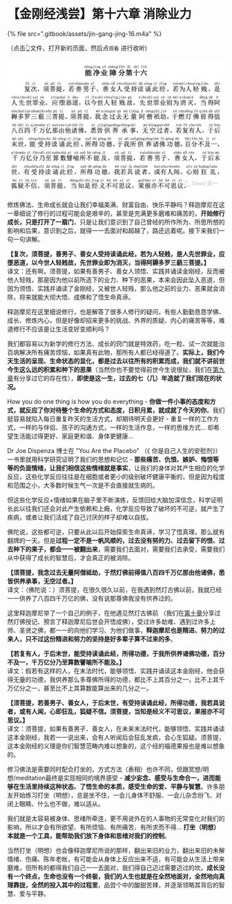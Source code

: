 # 【金刚经浅尝】第十六章 消除业力

{% file src=".gitbook/assets/jin-gang-jing-16.m4a" %}

（点击👆文件，打开新的页面，然后点`观看` 进行收听\)

![](.gitbook/assets/image%20%282%29.png)

修炼佛法、生命成长就会让我们幸福美满、财富自由、快乐平静吗？释迦摩尼在这一章细说了修行的过程可能会是艰辛的，甚至是充满更多磨难和痛苦的，**开始修行成长，只是打开了一扇门**，只是让我们意识到了自己曾经的所作所为、所思所想的影响和后果，意识到之后，就得一一去面对和超越了，路还远着呢。接下来我们一句一句讲解。

**【复次，须菩提，善男子、善女人受持读诵此经，若为人轻贱，是人先世罪业，应堕恶道，以今世人轻贱故，先世罪业即为消灭，当得阿耨多罗三藐三菩提。】**  
译文：还有啊，须菩提，如果有善男子、善女人领悟、实践并诵读金刚经，反而被他人轻贱，那是因为他以前所造下的业力、种下的恶果，本来会因此坠入恶道，但因为领悟、实践并诵读了金刚经，又被世人轻贱，那么他之前的业力、恶果就会消除，将来就能大彻大悟、成佛和了悟生命真谛。

释迦摩尼在这里细说修行，也是解答了很多人修行的疑问，有些人勤勤恳恳学佛、成长、修炼内心，但是好像却招来更多的挑战、外界的质疑、内心的痛苦等等，难道修行不应该是让生活变好变顺利吗？

我们都容易以为新学的修行方法、成长的窍门就是特效药，吃一粒、试一次就能治百病解决所有痛苦烦恼，如果真有此物，那所有人都已经得道了。**实际上，我们今天生活的呈现、生命状态的显化，都是过去以往所有的积累而成，我们就不讲前世今生这么远的积累和种下的恶果**（当然你也不要觉得前世今生说很扯，我们在[第九章](jin-gang-jing-qian-chang-di-jiu-zhang-xiu-hang-wu-xiang.md)有分享过它的存在性），**即使是这一生，过去的七（几）年造就了我们现在的状况。**

How you do one thing is how you do everything - **你做一件小事的态度和方式，就反应了你对待整个生命的方式和态度，日积月累，就成就了今天的你**。我们挺容易就陷入每日重复昨天的生活方式，却期待明天会更好 - 重复一样的工作方式，一样的与伴侣、孩子的沟通方式，一样的生活作息，一样的思维方式... 却希望生活能过得更好、家庭更和谐、身体更健康...

Dr Joe Dispenza 博士在 "You Are the Placebo" （《 你是自己人生的安慰剂》）一书里就用科学研究证明了我们的思想和记忆 - **那些痛苦、仇恨、嫉妒、悔恨等等的负面情绪，让我们相信这些情绪就是事实**，让我们的身体对其产生相应的化学反应，这些化学反应往往是在细胞或者更小的级别破坏健康平衡的，但是因为程度和范围之小，大多数时候生气一次是不会直接就生病的。

但这些化学反应+情绪如果在脑子里不断演练，反馈回给大脑加深信念，科学证明长此以往我们还会对此产生依赖和上瘾，化学反应导致了破坏的不可逆，就产生了疾病，或者让我们活成了自己讨厌的样子却难以自拔。

佛陀说，这些都可逆，只要从此以后开始探索生命真谛，学习了悟真理，那么就有翻牌的一天。但是**过程一定不是一帆风顺的，过去没有努的力、过去留下的恨、过去种下的果子，都会一一被翻出来**，需要我们去面对，需要我们去承受，需要我们从中获得了成长的智慧后，才会真正的被消除。

**【须菩提，我念过去无量阿僧祗劫，于然灯佛前得值八百四千万亿那由他诸佛，悉皆供养承事，无空过者。】**  
译文：（佛陀说：）须菩提，在很久很久以前，在我遇到然灯古佛以前，我就已经一一供养了八百四千万亿的佛，没有说那尊佛我没有供养过的。

这里释迦摩尼举了一个自己的例子，在他遇见然灯古佛前 （我们在[第十章](http://mp.weixin.qq.com/s?__biz=MzAxODcwMDg0Mg==&mid=2247484749&idx=1&sn=8129a347623a84ad339c4486c06130bb&chksm=9bd30a08aca4831e1be1bd26170286fbc1c7360b829af54927e32125a4e550ab412a10f37b97&scene=21#wechat_redirect)分享过然灯佛授记、预言了释迦摩尼后世会开悟成佛），受过许多劫难、遇到过许多上师、圣贤之佛，都一一的向他们学习、为他们做事，**释迦摩尼也是精进、努力的过来人，只不过这份精进和努力的坚持是好多辈子算不过来的多**。

**【若复有人，于后末世，能受持读诵此经，所得功德，于我所供养诸佛功德，百分不及一，千万亿分乃至算数譬喻所不能及。】**  
译文：假若有这样的人，在末法时代，能够领悟、实践并诵读这本金刚经，他会获得无量的功德，我供养那么多尊佛所得的功德，都比不上其百分之一，比不上其千万亿分之一，甚至比不上其算数能算出来的几分之一。

**【须菩提，若善男子、善女人，于后末世，有受持读诵此经，所得功德，我若具说者，或有人闻，心即狂乱，狐疑不信。须菩提，当知是经义不可思议，果报亦不可思议。】**  
译文：须菩提，如果有善男子、善女人，在未来末法时代，能够领悟、实践并诵读这本金刚经，我若一一说出来，会有人听闻后会狂乱发疯，会心生狐疑。须菩提，这本金刚经的义理是你们智慧范畴内难以想象的，这个经的福德果报也是难以想象的。

修习佛法是需要同时配合打坐的，方式方法（表相）也许不同，但跟冥想/明想/meditation最终是实现相同的境界感受 - **减少妄念、感受与生命合一，进而能够在生活里持续这种状态、了悟生命的本质，感受生命的爱、平静与智慧**。许多朋友开始练习打坐（明想），总是坐不住，一会儿身体不舒服、一会儿杂念纷飞、对闭上眼睛、什么也不做，难以适从。

我们就是太容易被身体、思绪所牵连，更不用说外在的人事物的无常变化对我们的影响，所以才会有所欲望、有所烦恼、有所痛苦、有所求而不得... **打坐（明想）本就是一个工具，能帮助我们放下身体和思绪对我们的控制**。

当然打坐（明想）也会像释迦摩尼所说的那样，翻出来旧的业力，翻出来旧的未解情绪、伤痛、陈年老帐，有可能会从身体上反应出来不适，有可能会从生活上带来磨难，但所有的都得我们自己一一去面对，我们得自己迈过需要迈过的坎。**成长没有一个终点，生命也没有一个终极，我们的人生也就是在全然地面对，全然地向真理靠拢，全然的投入其中的过程里**，品尝个中的酸甜苦辣，并逐渐领略其背后的智慧、爱与平静。

